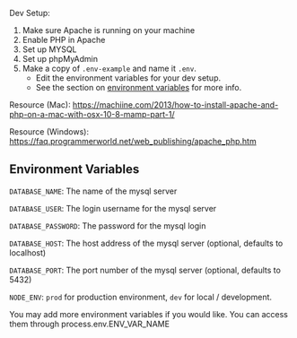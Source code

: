 Dev Setup:

1. Make sure Apache is running on your machine
1. Enable PHP in Apache 
1. Set up MYSQL
1. Set up phpMyAdmin
1. Make a copy of `.env-example` and name it `.env`.
    * Edit the environment variables for your dev setup.
    * See the section on [environment variables](#environment-variables)  for more info.

Resource (Mac): https://machiine.com/2013/how-to-install-apache-and-php-on-a-mac-with-osx-10-8-mamp-part-1/

Resource (Windows): https://faq.programmerworld.net/web_publishing/apache_php.htm


## Environment Variables
`DATABASE_NAME`: The name of the mysql server

`DATABASE_USER`: The login username for the mysql server

`DATABASE_PASSWORD`: The password for the mysql login

`DATABASE_HOST`: The host address of the mysql server (optional, defaults to localhost)

`DATABASE_PORT`: The port number of the mysql server (optional, defaults to 5432)

`NODE_ENV`: `prod` for production environment, `dev` for local / development.


You may add more environment variables if you would like. You can access them through process.env.ENV_VAR_NAME

